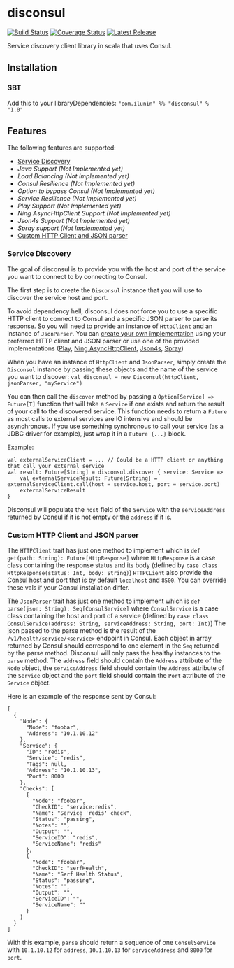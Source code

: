 # disconsul 
[![Build Status](https://travis-ci.org/ddelautre/disconsul.svg?branch=master)](https://travis-ci.org/ddelautre/disconsul)
[![Coverage Status](https://coveralls.io/repos/github/ddelautre/disconsul/badge.svg?branch=master)](https://coveralls.io/github/ddelautre/disconsul?branch=master)
[![Latest Release](https://api.bintray.com/packages/ddelautre/maven/disconsul/images/download.svg)](https://bintray.com/ddelautre/maven/disconsul/_latestVersion)  
  

Service discovery client library in scala that uses Consul.

## Installation

### SBT
Add this to your libraryDependencies:
`"com.ilunin" %% "disconsul" % "1.0"`

## Features
The following features are supported:
- [Service Discovery](#service-discovery)
- *Java Support (Not Implemented yet)*
- *Load Balancing (Not Implemented yet)*
- *Consul Resilience (Not Implemented yet)*
- *Option to bypass Consul (Not Implemented yet)*
- *Service Resilience (Not Implemented yet)*
- *Play Support (Not Implemented yet)*
- *Ning AsyncHttpClient Support (Not Implemented yet)*
- *Json4s Support (Not Implemented yet)*
- *Spray support (Not Implemented yet)*
- [Custom HTTP Client and JSON parser](#custom-http-client-and-json-parser)

### Service Discovery
The goal of disconsul is to provide you with the host and port of the service you want to connect to by connecting to Consul.

The first step is to create the `Disconsul` instance that you will use to discover the service host and port. 
 
To avoid dependency hell, disconsul does not force you to use a specific HTTP client to connect to Consul and a specific JSON parser to parse its response.
So you will need to provide an instance of `HttpClient` and an instance of `JsonParser`.
You can [create your own implementation](#custom-http-client-and-json-parser) using your preferred HTTP client and JSON parser or use one of the provided implementations ([Play](#play-support), [Ning AsyncHttpClient](#ning-asynchttp-client-support), [Json4s](#json4s-support), [Spray](#spray-support))

When you have an instance of `HttpClient` and `JsonParser`, simply create the `Disconsul` instance by passing these objects and the name of the service you want to discover:
`val disconsul = new Disconsul(httpClient, jsonParser, "myService")`

You can then call the `discover` method by passing a `Option[Service] => Future[T]` function that will take a `Service` if one exists and return the result of your call to the discovered service.
This function needs to return a `Future` as most calls to external services are IO intensive and should be asynchronous. If you use something synchronous to call your service (as a JDBC driver for example), just wrap it in a `Future {...}` block.

Example:
```
val externalServiceClient = ... // Could be a HTTP client or anything that call your external service
val result: Future[String] = disconsul.discover { service: Service =>
    val externalServiceResult: Future[Srtring] = externalServiceClient.call(host = service.host, port = service.port)
    externalServiceResult
}
```
 
Disconsul will populate the `host` field of the `Service` with the `serviceAddress` returned by Consul if it is not empty or the `address` if it is.

### Custom HTTP Client and JSON parser
The `HTTPClient` trait has just one method to implement which is `def get(path: String): Future[HttpResponse]` where `HttpResponse` is a case class containing the response status and its body (defined by `case class HttpResponse(status: Int, body: String)`)
`HTTPCLient` also provide the Consul host and port that is by default `localhost` and `8500`. You can override these vals if your Consul installation differ.

The `JsonParser` trait has just one method to implement which is `def parse(json: String): Seq[ConsulService]` where `ConsulService` is a case class containing the host and port of a service (defined by `case class ConsulService(address: String, serviceAddress: String, port: Int)`)
The json passed to the parse method is the result of the `/v1/health/service/<service>` endpoint in Consul.
Each object in array returned by Consul should correspond to one element in the `Seq` returned by the parse method. Disconsul will only pass the healthy instances to the `parse` method.
The `address` field should contain the `Address` attribute of the `Node` object, the `serviceAddress` field should contain the `Address` attribute of the `Service` object and the `port` field should contain the `Port` attribute of the `Service` object.

Here is an example of the response sent by Consul:
```
[
  {
    "Node": {
      "Node": "foobar",
      "Address": "10.1.10.12"
    },
    "Service": {
      "ID": "redis",
      "Service": "redis",
      "Tags": null,
      "Address": "10.1.10.13",
      "Port": 8000
    },
    "Checks": [
      {
        "Node": "foobar",
        "CheckID": "service:redis",
        "Name": "Service 'redis' check",
        "Status": "passing",
        "Notes": "",
        "Output": "",
        "ServiceID": "redis",
        "ServiceName": "redis"
      },
      {
        "Node": "foobar",
        "CheckID": "serfHealth",
        "Name": "Serf Health Status",
        "Status": "passing",
        "Notes": "",
        "Output": "",
        "ServiceID": "",
        "ServiceName": ""
      }
    ]
  }
]
```
With this example, `parse` should return a sequence of one `ConsulService` with `10.1.10.12` for `address`, `10.1.10.13` for `serviceAddress` and `8000` for `port`.

